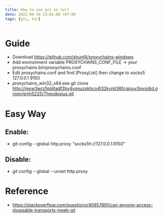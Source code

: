 ```yaml
---
title: How to use git on tor?
date: 2022-04-16 13:01:00 +07:00
tags: [git, tor]
---
```


# Guide
- Download https://github.com/shunf4/proxychains-windows
- Add environment variable PROXYCHAINS_CONF_FILE -> your proxychains bin\proxychains.conf
- Edit proxychains.conf and find [ProxyList] then change to socks5 127.0.0.1 9150
- proxychains_win32_x64.exe git clone http://rexw3wrz5pldtadf3hy4vqnuzokhco4l32kyntj36fcgpjuy3nvxidid.onion/gmh5225/Theodosius.git

# Easy Way
## Enable:
- git config --global http.proxy "socks5h://127.0.0.1:9150"

## Disable:
- git config --global --unset http.proxy



# Reference
- https://stackoverflow.com/questions/40857891/can-anyone-access-pluggable-transports-meek-git
